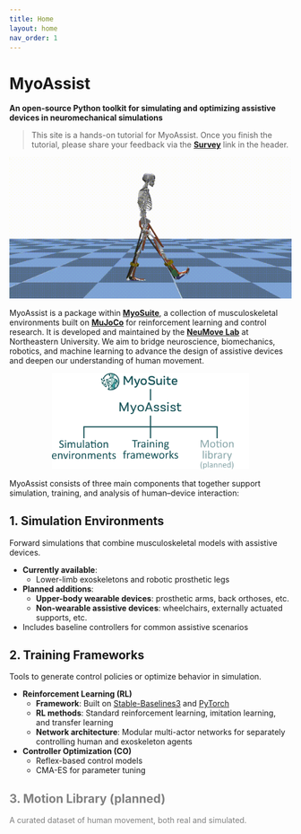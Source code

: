 ```yaml
---
title: Home
layout: home
nav_order: 1
---
```


# MyoAssist

**An open-source Python toolkit for simulating and optimizing assistive devices in neuromechanical simulations**

> This site is a hands-on tutorial for MyoAssist. Once you finish the tutorial, please share your feedback via the [**Survey**](https://docs.google.com/forms/d/e/1FAIpQLSdyd8T8Vqt4vtIVDGpYT7h2VOHeG4zd06EURFyuUW0XA8RKTA/viewform?usp=header) link in the header.

<div style="display: flex; justify-content: center; align-items: center; gap: 24px;">
  <div style="flex: 1; text-align: center;">
    <img src="assets/partial_flat_short.gif" alt="Flat replay" style="max-width: 100%; height: auto;">
    <!-- <div>Flat Terrain</div> -->
  </div>
</div>

MyoAssist is a package within [**MyoSuite**](https://sites.google.com/view/myosuite), a collection of musculoskeletal environments built on [**MuJoCo**](https://mujoco.org/) for reinforcement learning and control research. It is developed and maintained by the [**NeuMove Lab**](https://neumove.org/) at Northeastern University. We aim to bridge neuroscience, biomechanics, robotics, and machine learning to advance the design of assistive devices and deepen our understanding of human movement.

<div style="text-align:center;">
   <img src="assets/myoassist_tree.png" alt="Diagram" style="width:70%;">
</div>

MyoAssist consists of three main components that together support simulation, training, and analysis of human–device interaction:

## 1. **Simulation Environments**
Forward simulations that combine musculoskeletal models with assistive devices.

- **Currently available**:
  - Lower-limb exoskeletons and robotic prosthetic legs
- **Planned additions**:
  - **Upper-body wearable devices**: prosthetic arms, back orthoses, etc.
  - **Non-wearable assistive devices**: wheelchairs, externally actuated supports, etc.
- Includes baseline controllers for common assistive scenarios

## 2. **Training Frameworks**
Tools to generate control policies or optimize behavior in simulation.

- **Reinforcement Learning (RL)**
  - **Framework**: Built on [Stable-Baselines3](https://stable-baselines3.readthedocs.io/en/master/) and [PyTorch](https://pytorch.org/)
  - **RL methods**: Standard reinforcement learning, imitation learning, and transfer learning
  - **Network architecture**: Modular multi-actor networks for separately controlling human and exoskeleton agents
- **Controller Optimization (CO)**
  - Reflex-based control models
  - CMA-ES for parameter tuning

## <span style="color:gray">3. **Motion Library** (planned)</span>
<span style="color:gray">A curated dataset of human movement, both real and simulated.</span>
